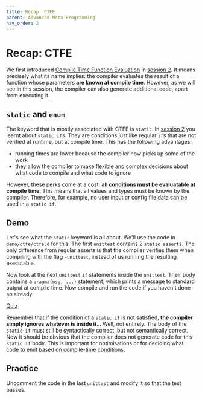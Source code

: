 ```yaml
---
title: Recap: CTFE
parent: Advanced Meta-Programming
nav_order: 2
---
```

# Recap: CTFE

We first introduced [Compile Time Function Evaluation](https://tour.dlang.org/tour/en/gems/compile-time-function-evaluation-ctfe) in [session 2](../meta-intro/ctfe.md).
It means precisely what its name implies: the compiler evaluates the result of a function whose parameters **are known at compile time**.
However, as we will see in this session, the compiler can also generate additional code, apart from executing it.

## `static` and `enum`

The keyword that is mostly associated with CTFE is `static`.
In [session 2](../meta-intro/static-if.md) you learnt about `static if`s.
They are conditions just like regular `if`s that are not verified at runtime, but at compile time.
This has the following advantages:
- running times are lower because the compiler now picks up some of the work
- they allow the compiler to make flexible and complex decisions about what code to compile and what code to ignore

However, these perks come at a cost: **all conditions must be evaluatable at compile time**.
This means that all values and types must be known by the compiler.
Therefore, for example, no user input or config file data can be used in a `static if`.

## Demo

Let's see what the `static` keyword is all about.
We'll use the code in `demo/ctfe/ctfe.d` for this.
The first `unittest` contains 2 `static assert`s.
The only difference from regular asserts is that the compiler verifies them when compiling with the flag `-unittest`, instead of us running the resulting executable.

Now look at the next `unittest` `if` statements inside the `unittest`.
Their body contains a `pragma(msg, ...)` statement, which prints a message to standard output at compile time.
Now compile and run the code if you haven't done so already.

[Quiz](./quiz/if-vs-static-if.md)

Remember that if the condition of a `static if` is not satisfied, **the compiler simply ignores whatever is inside it**...
Well, not entirely.
The body of the `static if` must still be syntactically correct, but not semantically correct.
Now it should be obvious that the compiler does not generate code for this `static if` body.
This is important for optimisations or for deciding what code to emit based on compile-time conditions.

## Practice

Uncomment the code in the last `unittest` and modify it so that the test passes.